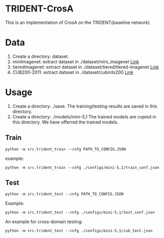 # TRIDENT-CrosA
This is an implementation of CrosA on the TRIDENT(baseline network)

# Data
1. Create a directory: dataset. 
2. miniImagenet: extract dataset in ./dataset/mini_imagenet  [Link](https://drive.google.com/file/d/16V_ZlkW4SsnNDtnGmaBRq2OoPmUOc5mY/view?pli=1)
3. tieredImagenet: extract dataset in ./dataset/tiered/tiered-imagenet  [Link](https://drive.google.com/file/d/1Y54Nwimfilhf245BaTnyZ7x16hnNc0B5/view)
4. CUB200-2011: extract dataset in ./dataset/cubirds200  [Link](https://drive.google.com/file/d/1IwQP_J3jb2JHcJtVAorBllUM49-QRbcd/view)

# Usage
1. Create a directory: ./save. The training/testing results are saved in this directory.
2. Create a directory: ./models/mini-5,1  The trained models are copied in this directory. We have offerred the trained models.
## Train
```
python -m src.trident_train --cnfg PATH_TO_CONFIG.JSON
```
example:
```
python -m src.trident_train --cnfg ./configs/mini-5,1/train_conf.json
```

## Test

```
python -m src.trident_test --cnfg PATH_TO_CONFIG.JSON
```
Example:
```
python -m src.trident_test --cnfg ./configs/mini-5,1/test_conf.json
```
An example for cross-domain testing:
```
python -m src.trident_test --cnfg ./configs/mini-5,1/cub_test.json
```
